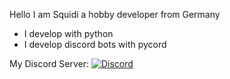 Hello I am Squidi a hobby developer from Germany 

- I develop with python
- I develop discord bots with pycord 

My Discord Server:
[![Discord](https://img.shields.io/discord/1040624306062889032?color=blue&label=Discord&logo=discord&logoColor=white&style=for-the-badge)](https://discord.gg/Zv5JtYhd9r)
